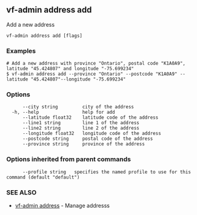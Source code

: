 ## vf-admin address add

Add a new address

```
vf-admin address add [flags]
```

### Examples

```
# Add a new address with province "Ontario", postal code "K1A0A9", latitude "45.424807" and longitude "-75.699234"
$ vf-admin address add --province "Ontario" --postcode "K1A0A9" --latitude "45.424807"--longitude "-75.699234"

```

### Options

```
      --city string         city of the address
  -h, --help                help for add
      --latitude float32    latitude code of the address
      --line1 string        line 1 of the address
      --line2 string        line 2 of the address
      --longitude float32   longitude code of the address
      --postcode string     postal code of the address
      --province string     province of the address
```

### Options inherited from parent commands

```
      --profile string   specifies the named profile to use for this command (default "default")
```

### SEE ALSO

* [vf-admin address](vf-admin_address.md)	 - Manage addresss

